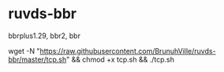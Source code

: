 # ruvds-bbr
bbrplus1.29, bbr2, bbr

wget -N "https://raw.githubusercontent.com/BrunuhVille/ruvds-bbr/master/tcp.sh" && chmod +x tcp.sh && ./tcp.sh
